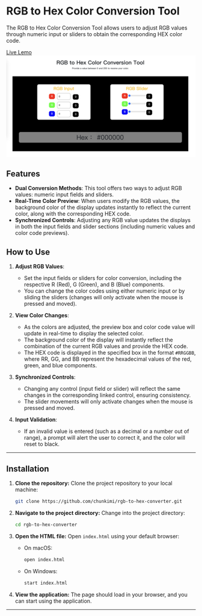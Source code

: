 # RGB to Hex Color Conversion Tool

The RGB to Hex Color Conversion Tool allows users to adjust RGB values through numeric input or sliders to obtain the corresponding HEX color code.

[Live Lemo](https://chunkimi.github.io/rgb-to-hex-converter/)
![preview](https://raw.githubusercontent.com/chunkimi/rgb-to-hex-converter/refs/heads/main/assets/preview.png)

## Features
- **Dual Conversion Methods**: This tool offers two ways to adjust RGB values: numeric input fields and sliders.
- **Real-Time Color Preview**: When users modify the RGB values, the background color of the display updates instantly to reflect the current color, along with the corresponding HEX code.
- **Synchronized Controls**: Adjusting any RGB value updates the displays in both the input fields and slider sections (including numeric values and color code previews).

## How to Use

1. **Adjust RGB Values**:
   - Set the input fields or sliders for color conversion, including the respective R (Red), G (Green), and B (Blue) components.
   - You can change the color codes using either numeric input or by sliding the sliders (changes will only activate when the mouse is pressed and moved).

2. **View Color Changes**:
   - As the colors are adjusted, the preview box and color code value will update in real-time to display the selected color.
   - The background color of the display will instantly reflect the combination of the current RGB values and provide the HEX code.
   - The HEX code is displayed in the specified box in the format `#RRGGBB`, where RR, GG, and BB represent the hexadecimal values of the red, green, and blue components.

3. **Synchronized Controls**:
   - Changing any control (input field or slider) will reflect the same changes in the corresponding linked control, ensuring consistency.
   - The slider movements will only activate changes when the mouse is pressed and moved.

4. **Input Validation**:
   - If an invalid value is entered (such as a decimal or a number out of range), a prompt will alert the user to correct it, and the color will reset to black.


---

## Installation

1. **Clone the repository:**
   Clone the project repository to your local machine:
   ```bash
   git clone https://github.com/chunkimi/rgb-to-hex-converter.git
   ```

2. **Navigate to the project directory:**
   Change into the project directory:
   ```bash
   cd rgb-to-hex-converter
   ```

3. **Open the HTML file:**
   Open `index.html` using your default browser:
   - On macOS:
     ```bash
     open index.html
     ```
   - On Windows:
     ```bash
     start index.html
     ```

4. **View the application:**
   The page should load in your browser, and you can start using the application.
---

